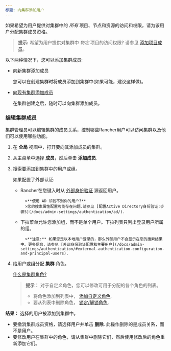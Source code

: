 ```yaml
---
标题: 向集群添加用户
---
```


如果希望为用户提供对集群中的 _所有_ 项目、节点和资源的访问和权限，请为该用户分配集群成员资格。

> **提示:** 希望为用户提供对集群中 _特定_ 项目的访问权限? 请参见 [添加项目成员](/docs/k8s-in-rancher/projects-and-namespaces/project-members/)。

以下两种情况下，您可以添加集群成员:

- 向新集群添加成员

  您可以在创建集群时将成员添加到集群中(如果可能，建议这样做)。

- [向现有集群添加成员](#editing-cluster-membership)

  在集群创建之后，随时可以向集群添加成员。

### 编辑集群成员

集群管理员可以编辑集群的成员关系，控制哪些Rancher用户可以访问集群以及他们可以使用哪些功能。

1.  在 **全局** 视图中，打开要向其添加成员的集群。

2.  从主菜单中选择 **成员**，然后单击 **添加成员**.

3.  搜索要添加到集群中的用户或组。

    如果配置了外部认证:

    - Rancher在您键入时从 [外部身份验证](/docs/admin-settings/authentication/) 源返回用户。

          	>**使用 AD 却找不到你的用户?**
          	>您的搜索属性配置可能存在问题.请参见 [配置Active Directory身份验证:步骤5](/docs/admin-settings/authentication/ad/).

    - 下拉菜单允许您添加组，而不是单个用户。下拉列表只列出登录用户所属的组。

          	>**注意:** 如果您是以本地用户登录的，那么外部用户不会显示在您的搜索结果中。更多信息，请参见 [外部身份验证配置和主要用户](/docs/admin-settings/authentication/#external-authentication-configuration-and-principal-users).

4.  给用户或组分配 **集群** 角色。

    [什么是集群角色?](/docs/admin-settings/rbac/cluster-project-roles/)

    > **提示：** 对于自定义角色，您可以修改可用于分配的各个角色的列表。
    >
    > - 将角色添加到列表中， [添加自定义角色](/docs/admin-settings/rbac/default-custom-roles/).
    > - 要从列表中删除角色， [锁定/解锁角色](/docs/admin-settings/rbac/locked-roles).

**结果：** 选择的用户被添加到集群中。

- 要撤消集群成员资格，请选择用户并单击 **删除**. 此操作删除的是成员关系，而不是用户。
- 要修改用户在集群中的角色，请从集群中删除它们，然后使用修改后的角色重新添加它们。

